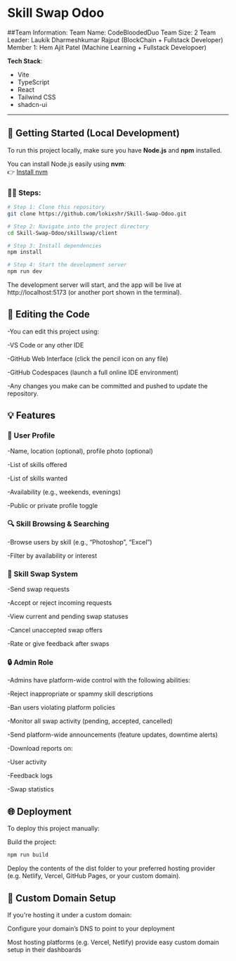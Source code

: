 # Skill Swap Odoo

##Team Information:
Team Name: CodeBloodedDuo
Team Size: 2
Team Leader: Laukik Dharmeshkumar Rajput (BlockChain + Fullstack Developer)
Member 1: Hem Ajit Patel (Machine Learning + Fullstack Developoer)
  
**Tech Stack**:  
- Vite  
- TypeScript  
- React  
- Tailwind CSS  
- shadcn-ui  

---

## 🚀 Getting Started (Local Development)

To run this project locally, make sure you have **Node.js** and **npm** installed.

You can install Node.js easily using **nvm**:  
👉 [Install nvm](https://github.com/nvm-sh/nvm#installing-and-updating)

### 🧑‍💻 Steps:

```bash
# Step 1: Clone this repository
git clone https://github.com/lokixshr/Skill-Swap-Odoo.git

# Step 2: Navigate into the project directory
cd Skill-Swap-Odoo/skillswap/client

# Step 3: Install dependencies
npm install

# Step 4: Start the development server
npm run dev
```
The development server will start, and the app will be live at http://localhost:5173 (or another port shown in the terminal).

## 🧩 Editing the Code

-You can edit this project using:

-VS Code or any other IDE

-GitHub Web Interface (click the pencil icon on any file)

-GitHub Codespaces (launch a full online IDE environment)

-Any changes you make can be committed and pushed to update the repository.

## 💡 Features
### 👤 User Profile

-Name, location (optional), profile photo (optional)

-List of skills offered

-List of skills wanted

-Availability (e.g., weekends, evenings)

-Public or private profile toggle

### 🔍 Skill Browsing & Searching

-Browse users by skill (e.g., “Photoshop”, “Excel”)

-Filter by availability or interest

### 🔁 Skill Swap System

-Send swap requests

-Accept or reject incoming requests

-View current and pending swap statuses

-Cancel unaccepted swap offers

-Rate or give feedback after swaps

### 🔒 Admin Role

-Admins have platform-wide control with the following abilities:

-Reject inappropriate or spammy skill descriptions

-Ban users violating platform policies

-Monitor all swap activity (pending, accepted, cancelled)

-Send platform-wide announcements (feature updates, downtime alerts)

-Download reports on:

-User activity

-Feedback logs

-Swap statistics

## 🌐 Deployment

To deploy this project manually:

Build the project:

```bash
npm run build
```
Deploy the contents of the dist folder to your preferred hosting provider
(e.g. Netlify, Vercel, GitHub Pages, or your custom domain).

## 🔗 Custom Domain Setup

If you're hosting it under a custom domain:

Configure your domain’s DNS to point to your deployment

Most hosting platforms (e.g. Vercel, Netlify) provide easy custom domain setup in their dashboards

